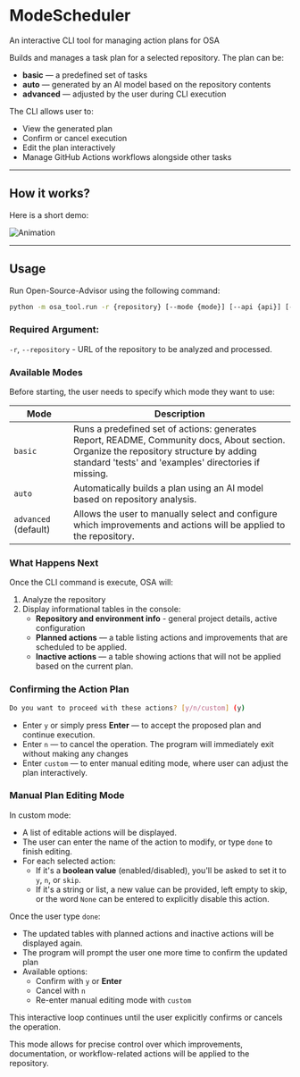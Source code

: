 # ModeScheduler

An interactive CLI tool for managing action plans for OSA

Builds and manages a task plan for a selected repository. The plan can be:

- **basic** — a predefined set of tasks
- **auto** — generated by an AI model based on the repository contents
- **advanced** — adjusted by the user during CLI execution

The CLI allows user to:

- View the generated plan
- Confirm or cancel execution
- Edit the plan interactively
- Manage GitHub Actions workflows alongside other tasks

---

## How it works?

Here is a short demo:

![Animation](../../docs/images/osa_cli.gif)

---

## Usage

Run Open-Source-Advisor using the following command:

```sh
python -m osa_tool.run -r {repository} [--mode {mode}] [--api {api}] [--base-url {base_url}] [--model {model_name}]
```

### Required Argument:

`-r`, `--repository` - URL of the repository to be analyzed and processed.

### Available Modes

Before starting, the user needs to specify which mode they want to use:

| Mode                 | Description                                                                                                                                                                                             |
|----------------------|---------------------------------------------------------------------------------------------------------------------------------------------------------------------------------------------------------|
| `basic`              | Runs a predefined set of actions: generates Report, README, Community docs, About section.<br/>Organize the repository structure by adding standard 'tests' and 'examples' directories if missing.<br/> |
| `auto`               | Automatically builds a plan using an AI model based on repository analysis.                                                                                                                             |
| `advanced` (default) | Allows the user to manually select and configure which improvements and actions will be applied to the repository.                                                                                      |

### What Happens Next

Once the CLI command is execute, OSA will:

1. Analyze the repository
2. Display informational tables in the console:
    - **Repository and environment info** - general project details, active configuration
    - **Planned actions** — a table listing actions and improvements that are scheduled to be applied.
    - **Inactive actions** — a table showing actions that will not be applied based on the current plan.

### Confirming the Action Plan

```sh
Do you want to proceed with these actions? [y/n/custom] (y)
```

- Enter `y` or simply press **Enter** — to accept the proposed plan and continue execution.
- Enter `n` — to cancel the operation. The program will immediately exit without making any changes
- Enter `custom` — to enter manual editing mode, where user can adjust the plan interactively.

### Manual Plan Editing Mode

In custom mode:

- A list of editable actions will be displayed.
- The user can enter the name of the action to modify, or type `done` to finish editing.
- For each selected action:
    - If it's a **boolean value** (enabled/disabled), you'll be asked to set it to `y`, `n`, or `skip`.
    - If it's a string or list, a new value can be provided, left empty to skip, or the word `None` can be entered to
      explicitly disable this action.

Once the user type `done`:

- The updated tables with planned actions and inactive actions will be displayed again.
- The program will prompt the user one more time to confirm the updated plan
- Available options:
    - Confirm with `y` or **Enter**
    - Cancel with `n`
    - Re-enter manual editing mode with `custom`

This interactive loop continues until the user explicitly confirms or cancels the operation.

This mode allows for precise control over which improvements, documentation, or workflow-related actions will be applied
to the repository.
